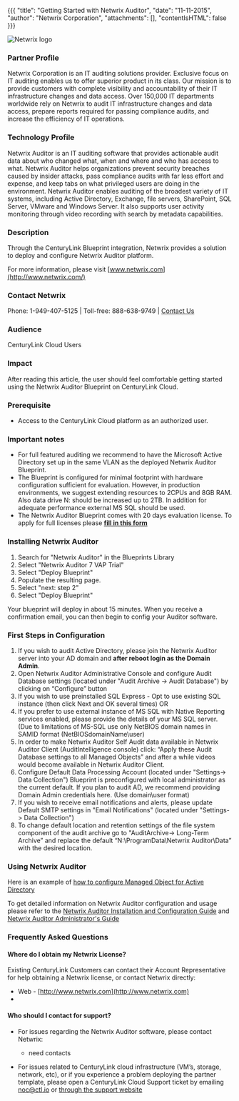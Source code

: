 ﻿{{{
  "title": "Getting Started with Netwrix Auditor",
  "date": "11-11-2015",
  "author": "Netwrix Corporation",
  "attachments": [],
  "contentIsHTML": false
}}}

![Netwrix logo](http://../../images/netwrix-logo.svg)

### Partner Profile
Netwrix Corporation is an IT auditing solutions provider. Exclusive focus on IT auditing enables us to offer superior product in its class. Our mission is to provide customers with complete visibility and accountability of their IT infrastructure changes and data access. Over 150,000 IT departments worldwide rely on Netwrix to audit IT infrastructure changes and data access, prepare reports required for passing compliance audits, and increase the efficiency of IT operations.  

### Technology Profile
Netwrix Auditor is an IT auditing software that provides actionable audit data about who changed what, when and where and who has access to what. Netwrix Auditor helps organizations prevent security breaches caused by insider attacks, pass compliance audits with far less effort and expense, and keep tabs on what privileged users are doing in the environment. Netwrix Auditor enables auditing of the broadest variety of IT systems, including Active Directory, Exchange, file servers, SharePoint, SQL Server, VMware and Windows Server. It also supports user activity monitoring through video recording with search by metadata capabilities.


### Description
Through the CenturyLink Blueprint integration, Netwrix provides a solution to deploy and configure Netwrix Auditor platform.

For more information, please visit [www.netwrix.com](http://www.netwrix.com/)

### Contact Netwrix
Phone: 1-949-407-5125 | Toll-free: 888-638-9749 | [Contact Us](http://www.netwrix.com/contact.html)

### Audience
CenturyLink Cloud Users

### Impact
After reading this article, the user should feel comfortable getting started using the Netwrix Auditor Blueprint on CenturyLink Cloud.

### Prerequisite
- Access to the CenturyLink Cloud platform as an authorized user.

### Important notes
- For full featured auditing we recommend to have the Microsoft Active Directory set up in the same VLAN as the deployed Netwrix Auditor Blueprint.
- The Blueprint is configured for minimal footprint with hardware configuration sufficient for evaluation. However, in production environments, we suggest extending resources to 2CPUs and 8GB RAM. Also data drive N: should be increased up to 2TB. In addition for adequate performance external MS SQL should be used.
- The Netwrix Auditor Blueprint comes with 20 days evaluation license. To apply for full licenses please [__fill in this form__](https://start.netwrix.com/netwrix_auditor_blueprint.html)

### Installing Netwrix Auditor
1. Search for "Netwrix Auditor" in the Blueprints Library
2. Select "Netwrix Auditor 7 VAP Trial"
3. Select "Deploy Blueprint"
4. Populate the resulting page.
5. Select "next: step 2"
6. Select "Deploy Blueprint"

Your blueprint will deploy in about 15 minutes.  When you receive a confirmation email, you can then begin to config your Auditor software.

### First Steps in Configuration
1. If you wish to audit Active Directory, please join the Netwrix Auditor server into your AD domain and __after reboot login as the Domain Admin__.
2. Open Netwrix Auditor Administrative Console and configure Audit Database settings (located under "Audit Archive -> Audit Database") by clicking on “Configure” button
  1. If you wish to use preinstalled SQL Express - Opt to use existing SQL instance (then click Next and OK several times) OR
  2. If you prefer to use external instance of MS SQL with Native Reporting services enabled, please provide the details of your MS SQL server. (Due to limitations of MS-SQL use only NetBIOS domain names in SAMID format (NetBIOSdomainName\user)
  3. In order to make Netwrix Auditor Self Audit data available in Netwrix Auditor Client (AuditIntelligence console) click: “Apply these Audit Database settings to all Managed Objects” and after a while videos would become available in Netwrix Auditor Client.
3. Configure Default Data Processing Account (located under "Settings-> Data Collection") Blueprint is preconfigured with local administrator as the current default. If you plan to audit AD, we recommend providing Domain Admin credentials here. (Use domain\user format)
4. If you wish to receive email notifications and alerts, please update Default SMTP settings in "Email Notifications" (located under "Settings-> Data Collection")
5. To change default location and retention settings of the file system component of the audit archive go to  "AuditArchive-> Long-Term Archive” and replace the default “N:\ProgramData\Netwrix Auditor\Data” with the desired location.

### Using Netwrix Auditor
Here is an example of [how to configure Managed Object for Active Directory](http://www.netwrix.com/download/QuickStart/Netwrix_Auditor_for_Active_Directory_Quick_Start_Guide.pdf#page=10)

To get detailed information on Netwrix Auditor configuration and usage please refer to the [Netwrix Auditor Installation and Configuration Guide](http://www.netwrix.com/download/documents/Netwrix_Auditor_Installation_Configuration_Guide.pdf) and [Netwrix Auditor Administrator's Guide](http://www.netwrix.com/download/documents/Netwrix_Auditor_Administrator_Guide.pdf)

### Frequently Asked Questions

#### Where do I obtain my Netwrix License?
Existing CenturyLink  Customers can contact their Account Representative for help obtaining a Netwrix license, or contact Netwrix directly:
  - Web - [http://www.netwrix.com](http://www.netwrix.com)
  -

#### Who should I contact for support?
* For issues regarding the Netwrix Auditor software, please contact Netwrix:
  - need contacts

* For issues related to CenturyLink cloud infrastructure (VM’s, storage, network, etc), or if you experience a problem deploying the partner template, please open a CenturyLink Cloud Support ticket by emailing [noc@ctl.io](mailto:noc@ctl.io) or [through the support website](https://t3n.zendesk.com/tickets/new)
